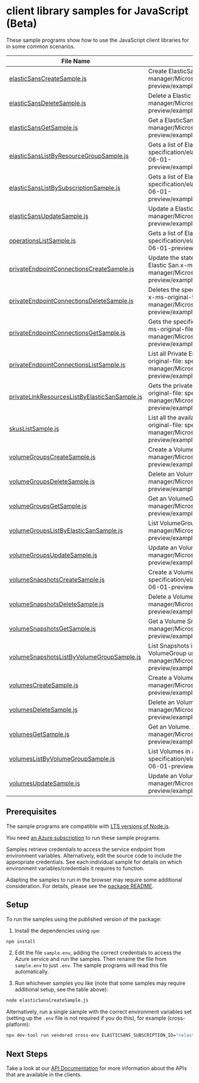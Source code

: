 # client library samples for JavaScript (Beta)

These sample programs show how to use the JavaScript client libraries for in some common scenarios.

| **File Name**                                                                               | **Description**                                                                                                                                                                                                                                                               |
| ------------------------------------------------------------------------------------------- | ----------------------------------------------------------------------------------------------------------------------------------------------------------------------------------------------------------------------------------------------------------------------------- |
| [elasticSansCreateSample.js][elasticsanscreatesample]                                       | Create ElasticSan. x-ms-original-file: specification/elasticsan/resource-manager/Microsoft.ElasticSan/preview/2024-06-01-preview/examples/ElasticSans_Create_MaximumSet_Gen.json                                                                                              |
| [elasticSansDeleteSample.js][elasticsansdeletesample]                                       | Delete a Elastic San. x-ms-original-file: specification/elasticsan/resource-manager/Microsoft.ElasticSan/preview/2024-06-01-preview/examples/ElasticSans_Delete_MaximumSet_Gen.json                                                                                           |
| [elasticSansGetSample.js][elasticsansgetsample]                                             | Get a ElasticSan. x-ms-original-file: specification/elasticsan/resource-manager/Microsoft.ElasticSan/preview/2024-06-01-preview/examples/ElasticSans_Get_MaximumSet_Gen.json                                                                                                  |
| [elasticSansListByResourceGroupSample.js][elasticsanslistbyresourcegroupsample]             | Gets a list of ElasticSan in a resource group. x-ms-original-file: specification/elasticsan/resource-manager/Microsoft.ElasticSan/preview/2024-06-01-preview/examples/ElasticSans_ListByResourceGroup_MaximumSet_Gen.json                                                     |
| [elasticSansListBySubscriptionSample.js][elasticsanslistbysubscriptionsample]               | Gets a list of ElasticSans in a subscription x-ms-original-file: specification/elasticsan/resource-manager/Microsoft.ElasticSan/preview/2024-06-01-preview/examples/ElasticSans_ListBySubscription_MaximumSet_Gen.json                                                        |
| [elasticSansUpdateSample.js][elasticsansupdatesample]                                       | Update a Elastic San. x-ms-original-file: specification/elasticsan/resource-manager/Microsoft.ElasticSan/preview/2024-06-01-preview/examples/ElasticSans_Update_MaximumSet_Gen.json                                                                                           |
| [operationsListSample.js][operationslistsample]                                             | Gets a list of ElasticSan operations. x-ms-original-file: specification/elasticsan/resource-manager/Microsoft.ElasticSan/preview/2024-06-01-preview/examples/Operations_List_MaximumSet_Gen.json                                                                              |
| [privateEndpointConnectionsCreateSample.js][privateendpointconnectionscreatesample]         | Update the state of specified private endpoint connection associated with the Elastic San x-ms-original-file: specification/elasticsan/resource-manager/Microsoft.ElasticSan/preview/2024-06-01-preview/examples/PrivateEndpointConnections_Create_MaximumSet_Gen.json        |
| [privateEndpointConnectionsDeleteSample.js][privateendpointconnectionsdeletesample]         | Deletes the specified private endpoint connection associated with the Elastic San x-ms-original-file: specification/elasticsan/resource-manager/Microsoft.ElasticSan/preview/2024-06-01-preview/examples/PrivateEndpointConnections_Delete_MaximumSet_Gen.json                |
| [privateEndpointConnectionsGetSample.js][privateendpointconnectionsgetsample]               | Gets the specified private endpoint connection associated with the Elastic San x-ms-original-file: specification/elasticsan/resource-manager/Microsoft.ElasticSan/preview/2024-06-01-preview/examples/PrivateEndpointConnections_Get_MaximumSet_Gen.json                      |
| [privateEndpointConnectionsListSample.js][privateendpointconnectionslistsample]             | List all Private Endpoint Connections associated with the Elastic San. x-ms-original-file: specification/elasticsan/resource-manager/Microsoft.ElasticSan/preview/2024-06-01-preview/examples/PrivateEndpointConnections_List_MaximumSet_Gen.json                             |
| [privateLinkResourcesListByElasticSanSample.js][privatelinkresourceslistbyelasticsansample] | Gets the private link resources that need to be created for a elastic San. x-ms-original-file: specification/elasticsan/resource-manager/Microsoft.ElasticSan/preview/2024-06-01-preview/examples/PrivateLinkResources_ListByElasticSan_MaximumSet_Gen.json                   |
| [skusListSample.js][skuslistsample]                                                         | List all the available Skus in the region and information related to them x-ms-original-file: specification/elasticsan/resource-manager/Microsoft.ElasticSan/preview/2024-06-01-preview/examples/Skus_List_MaximumSet_Gen.json                                                |
| [volumeGroupsCreateSample.js][volumegroupscreatesample]                                     | Create a Volume Group. x-ms-original-file: specification/elasticsan/resource-manager/Microsoft.ElasticSan/preview/2024-06-01-preview/examples/VolumeGroups_Create_MaximumSet_Gen.json                                                                                         |
| [volumeGroupsDeleteSample.js][volumegroupsdeletesample]                                     | Delete an VolumeGroup. x-ms-original-file: specification/elasticsan/resource-manager/Microsoft.ElasticSan/preview/2024-06-01-preview/examples/VolumeGroups_Delete_MaximumSet_Gen.json                                                                                         |
| [volumeGroupsGetSample.js][volumegroupsgetsample]                                           | Get an VolumeGroups. x-ms-original-file: specification/elasticsan/resource-manager/Microsoft.ElasticSan/preview/2024-06-01-preview/examples/VolumeGroups_Get_MaximumSet_Gen.json                                                                                              |
| [volumeGroupsListByElasticSanSample.js][volumegroupslistbyelasticsansample]                 | List VolumeGroups. x-ms-original-file: specification/elasticsan/resource-manager/Microsoft.ElasticSan/preview/2024-06-01-preview/examples/VolumeGroups_ListByElasticSan_MaximumSet_Gen.json                                                                                   |
| [volumeGroupsUpdateSample.js][volumegroupsupdatesample]                                     | Update an VolumeGroup. x-ms-original-file: specification/elasticsan/resource-manager/Microsoft.ElasticSan/preview/2024-06-01-preview/examples/VolumeGroups_Update_MaximumSet_Gen.json                                                                                         |
| [volumeSnapshotsCreateSample.js][volumesnapshotscreatesample]                               | Create a Volume Snapshot. x-ms-original-file: specification/elasticsan/resource-manager/Microsoft.ElasticSan/preview/2024-06-01-preview/examples/VolumeSnapshots_Create_MaximumSet_Gen.json                                                                                   |
| [volumeSnapshotsDeleteSample.js][volumesnapshotsdeletesample]                               | Delete a Volume Snapshot. x-ms-original-file: specification/elasticsan/resource-manager/Microsoft.ElasticSan/preview/2024-06-01-preview/examples/VolumeSnapshots_Delete_MaximumSet_Gen.json                                                                                   |
| [volumeSnapshotsGetSample.js][volumesnapshotsgetsample]                                     | Get a Volume Snapshot. x-ms-original-file: specification/elasticsan/resource-manager/Microsoft.ElasticSan/preview/2024-06-01-preview/examples/VolumeSnapshots_Get_MaximumSet_Gen.json                                                                                         |
| [volumeSnapshotsListByVolumeGroupSample.js][volumesnapshotslistbyvolumegroupsample]         | List Snapshots in a VolumeGroup or List Snapshots by Volume (name) in a VolumeGroup using filter x-ms-original-file: specification/elasticsan/resource-manager/Microsoft.ElasticSan/preview/2024-06-01-preview/examples/VolumeSnapshots_ListByVolumeGroup_MaximumSet_Gen.json |
| [volumesCreateSample.js][volumescreatesample]                                               | Create a Volume. x-ms-original-file: specification/elasticsan/resource-manager/Microsoft.ElasticSan/preview/2024-06-01-preview/examples/Volumes_Create_MaximumSet_Gen.json                                                                                                    |
| [volumesDeleteSample.js][volumesdeletesample]                                               | Delete an Volume. x-ms-original-file: specification/elasticsan/resource-manager/Microsoft.ElasticSan/preview/2024-06-01-preview/examples/Volumes_Delete_MaximumSet_Gen.json                                                                                                   |
| [volumesGetSample.js][volumesgetsample]                                                     | Get an Volume. x-ms-original-file: specification/elasticsan/resource-manager/Microsoft.ElasticSan/preview/2024-06-01-preview/examples/Volumes_Get_MaximumSet_Gen.json                                                                                                         |
| [volumesListByVolumeGroupSample.js][volumeslistbyvolumegroupsample]                         | List Volumes in a VolumeGroup. x-ms-original-file: specification/elasticsan/resource-manager/Microsoft.ElasticSan/preview/2024-06-01-preview/examples/Volumes_ListByVolumeGroup_MaximumSet_Gen.json                                                                           |
| [volumesUpdateSample.js][volumesupdatesample]                                               | Update an Volume. x-ms-original-file: specification/elasticsan/resource-manager/Microsoft.ElasticSan/preview/2024-06-01-preview/examples/Volumes_Update_MaximumSet_Gen.json                                                                                                   |

## Prerequisites

The sample programs are compatible with [LTS versions of Node.js](https://github.com/nodejs/release#release-schedule).

You need [an Azure subscription][freesub] to run these sample programs.

Samples retrieve credentials to access the service endpoint from environment variables. Alternatively, edit the source code to include the appropriate credentials. See each individual sample for details on which environment variables/credentials it requires to function.

Adapting the samples to run in the browser may require some additional consideration. For details, please see the [package README][package].

## Setup

To run the samples using the published version of the package:

1. Install the dependencies using `npm`:

```bash
npm install
```

2. Edit the file `sample.env`, adding the correct credentials to access the Azure service and run the samples. Then rename the file from `sample.env` to just `.env`. The sample programs will read this file automatically.

3. Run whichever samples you like (note that some samples may require additional setup, see the table above):

```bash
node elasticSansCreateSample.js
```

Alternatively, run a single sample with the correct environment variables set (setting up the `.env` file is not required if you do this), for example (cross-platform):

```bash
npx dev-tool run vendored cross-env ELASTICSANS_SUBSCRIPTION_ID="<elasticsans subscription id>" ELASTICSANS_RESOURCE_GROUP="<elasticsans resource group>" node elasticSansCreateSample.js
```

## Next Steps

Take a look at our [API Documentation][apiref] for more information about the APIs that are available in the clients.

[elasticsanscreatesample]: https://github.com/Azure/azure-sdk-for-js/blob/main/sdk/elasticsans/arm-elasticsan/samples/v1-beta/javascript/elasticSansCreateSample.js
[elasticsansdeletesample]: https://github.com/Azure/azure-sdk-for-js/blob/main/sdk/elasticsans/arm-elasticsan/samples/v1-beta/javascript/elasticSansDeleteSample.js
[elasticsansgetsample]: https://github.com/Azure/azure-sdk-for-js/blob/main/sdk/elasticsans/arm-elasticsan/samples/v1-beta/javascript/elasticSansGetSample.js
[elasticsanslistbyresourcegroupsample]: https://github.com/Azure/azure-sdk-for-js/blob/main/sdk/elasticsans/arm-elasticsan/samples/v1-beta/javascript/elasticSansListByResourceGroupSample.js
[elasticsanslistbysubscriptionsample]: https://github.com/Azure/azure-sdk-for-js/blob/main/sdk/elasticsans/arm-elasticsan/samples/v1-beta/javascript/elasticSansListBySubscriptionSample.js
[elasticsansupdatesample]: https://github.com/Azure/azure-sdk-for-js/blob/main/sdk/elasticsans/arm-elasticsan/samples/v1-beta/javascript/elasticSansUpdateSample.js
[operationslistsample]: https://github.com/Azure/azure-sdk-for-js/blob/main/sdk/elasticsans/arm-elasticsan/samples/v1-beta/javascript/operationsListSample.js
[privateendpointconnectionscreatesample]: https://github.com/Azure/azure-sdk-for-js/blob/main/sdk/elasticsans/arm-elasticsan/samples/v1-beta/javascript/privateEndpointConnectionsCreateSample.js
[privateendpointconnectionsdeletesample]: https://github.com/Azure/azure-sdk-for-js/blob/main/sdk/elasticsans/arm-elasticsan/samples/v1-beta/javascript/privateEndpointConnectionsDeleteSample.js
[privateendpointconnectionsgetsample]: https://github.com/Azure/azure-sdk-for-js/blob/main/sdk/elasticsans/arm-elasticsan/samples/v1-beta/javascript/privateEndpointConnectionsGetSample.js
[privateendpointconnectionslistsample]: https://github.com/Azure/azure-sdk-for-js/blob/main/sdk/elasticsans/arm-elasticsan/samples/v1-beta/javascript/privateEndpointConnectionsListSample.js
[privatelinkresourceslistbyelasticsansample]: https://github.com/Azure/azure-sdk-for-js/blob/main/sdk/elasticsans/arm-elasticsan/samples/v1-beta/javascript/privateLinkResourcesListByElasticSanSample.js
[skuslistsample]: https://github.com/Azure/azure-sdk-for-js/blob/main/sdk/elasticsans/arm-elasticsan/samples/v1-beta/javascript/skusListSample.js
[volumegroupscreatesample]: https://github.com/Azure/azure-sdk-for-js/blob/main/sdk/elasticsans/arm-elasticsan/samples/v1-beta/javascript/volumeGroupsCreateSample.js
[volumegroupsdeletesample]: https://github.com/Azure/azure-sdk-for-js/blob/main/sdk/elasticsans/arm-elasticsan/samples/v1-beta/javascript/volumeGroupsDeleteSample.js
[volumegroupsgetsample]: https://github.com/Azure/azure-sdk-for-js/blob/main/sdk/elasticsans/arm-elasticsan/samples/v1-beta/javascript/volumeGroupsGetSample.js
[volumegroupslistbyelasticsansample]: https://github.com/Azure/azure-sdk-for-js/blob/main/sdk/elasticsans/arm-elasticsan/samples/v1-beta/javascript/volumeGroupsListByElasticSanSample.js
[volumegroupsupdatesample]: https://github.com/Azure/azure-sdk-for-js/blob/main/sdk/elasticsans/arm-elasticsan/samples/v1-beta/javascript/volumeGroupsUpdateSample.js
[volumesnapshotscreatesample]: https://github.com/Azure/azure-sdk-for-js/blob/main/sdk/elasticsans/arm-elasticsan/samples/v1-beta/javascript/volumeSnapshotsCreateSample.js
[volumesnapshotsdeletesample]: https://github.com/Azure/azure-sdk-for-js/blob/main/sdk/elasticsans/arm-elasticsan/samples/v1-beta/javascript/volumeSnapshotsDeleteSample.js
[volumesnapshotsgetsample]: https://github.com/Azure/azure-sdk-for-js/blob/main/sdk/elasticsans/arm-elasticsan/samples/v1-beta/javascript/volumeSnapshotsGetSample.js
[volumesnapshotslistbyvolumegroupsample]: https://github.com/Azure/azure-sdk-for-js/blob/main/sdk/elasticsans/arm-elasticsan/samples/v1-beta/javascript/volumeSnapshotsListByVolumeGroupSample.js
[volumescreatesample]: https://github.com/Azure/azure-sdk-for-js/blob/main/sdk/elasticsans/arm-elasticsan/samples/v1-beta/javascript/volumesCreateSample.js
[volumesdeletesample]: https://github.com/Azure/azure-sdk-for-js/blob/main/sdk/elasticsans/arm-elasticsan/samples/v1-beta/javascript/volumesDeleteSample.js
[volumesgetsample]: https://github.com/Azure/azure-sdk-for-js/blob/main/sdk/elasticsans/arm-elasticsan/samples/v1-beta/javascript/volumesGetSample.js
[volumeslistbyvolumegroupsample]: https://github.com/Azure/azure-sdk-for-js/blob/main/sdk/elasticsans/arm-elasticsan/samples/v1-beta/javascript/volumesListByVolumeGroupSample.js
[volumesupdatesample]: https://github.com/Azure/azure-sdk-for-js/blob/main/sdk/elasticsans/arm-elasticsan/samples/v1-beta/javascript/volumesUpdateSample.js
[apiref]: https://learn.microsoft.com/javascript/api/@azure/arm-elasticsan?view=azure-node-preview
[freesub]: https://azure.microsoft.com/free/
[package]: https://github.com/Azure/azure-sdk-for-js/tree/main/sdk/elasticsans/arm-elasticsan/README.md
